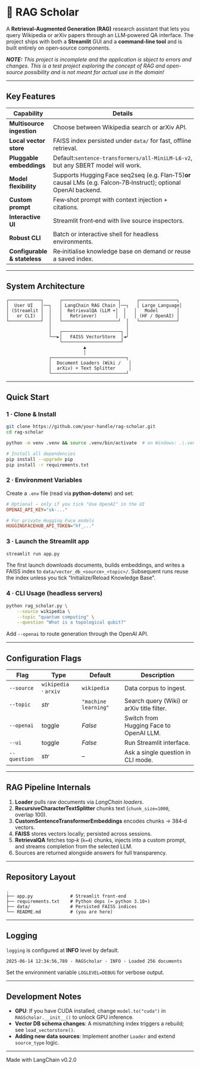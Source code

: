 # 🧠 RAG Scholar

A **Retrieval‑Augmented Generation (RAG)** research assistant that lets you query Wikipedia or arXiv papers through an LLM‑powered QA interface.  The project ships with both a **Streamlit** GUI and a **command‑line tool** and is built entirely on open‑source components.

***NOTE:** This project is incomplete and the application is sbject to errors and changes. This is a test project exploring the concept of RAG and open-source possibility and is not meant for actual use in the domain!*

---

## Key Features

| Capability                         | Details                                                                                                                     |
| ---------------------------------- | --------------------------------------------------------------------------------------------------------------------------- |
| **Multisource ingestion**    | Choose between Wikipedia search or arXiv API.                                                                               |
| **Local vector store**       | FAISS index persisted under `data/` for fast, offline retrieval.                                                          |
| **Pluggable embeddings**     | Default:`sentence‑transformers/all‑MiniLM‑L6‑v2`, but any SBERT model will work.                                      |
| **Model flexibility**        | Supports Hugging Face seq2seq (e.g. Flan‑T5)**or** causal LMs (e.g. Falcon‑7B‑Instruct); optional OpenAI backend. |
| **Custom prompt**            | Few‑shot prompt with context injection + citations.                                                                        |
| **Interactive UI**           | Streamlit front‑end with live source inspectors.                                                                           |
| **Robust CLI**               | Batch or interactive shell for headless environments.                                                                       |
| **Configurable & stateless** | Re‑initialise knowledge base on demand or reuse a saved index.                                                             |

---

## System Architecture

```text
┌────────────┐      ┌─────────────────────┐      ┌──────────────┐
│  User UI   │──┐   │ LangChain RAG Chain │──┐   │ Large Language│
│ (Streamlit │  │   │  RetrievalQA (LLM +│  │   │   Model       │
│   or CLI)  │  │   │   Retriever)       │  │   │ (HF / OpenAI) │
└────────────┘  │   └─────────────────────┘  │   └──────────────┘
                │                            │
                │   ┌──────────────────────┐ │
                └──►│   FAISS VectorStore  │◄┘
                    └──────────────────────┘
                             ▲
                             │
                ┌────────────────────────────┐
                │  Document Loaders (Wiki /   │
                │  arXiv) + Text Splitter     │
                └────────────────────────────┘
```

---

## Quick Start

### 1 · Clone & Install

```bash
git clone https://github.com/your‑handle/rag‑scholar.git
cd rag‑scholar

python -m venv .venv && source .venv/bin/activate  # on Windows: .\.venv\Scripts\activate

# Install all dependencies
pip install --upgrade pip
pip install -r requirements.txt
```

### 2 · Environment Variables

Create a `.env` file (read via **python‑dotenv**) and set:

```ini
# Optional — only if you tick "Use OpenAI" in the UI
OPENAI_API_KEY="sk‑..."

# For private Hugging Face models
HUGGINGFACEHUB_API_TOKEN="hf_..."
```

### 3 · Launch the Streamlit app

```bash
streamlit run app.py
```

The first launch downloads documents, builds embeddings, and writes a FAISS index to `data/vector_db_<source>_<topic>/`. Subsequent runs reuse the index unless you tick “Initialize/Reload Knowledge Base”.

### 4 · CLI Usage (headless servers)

```bash
python rag_scholar.py \
    --source wikipedia \
    --topic "quantum computing" \
    --question "What is a topological qubit?"
```

Add `--openai` to route generation through the OpenAI API.

---

## Configuration Flags

| Flag           | Type                        | Default                | Description                                |
| -------------- | --------------------------- | ---------------------- | ------------------------------------------ |
| `--source`   | `wikipedia` · `arxiv` | `wikipedia`          | Data corpus to ingest.                     |
| `--topic`    | *str*                     | `"machine learning"` | Search query (Wiki) or arXiv title filter. |
| `--openai`   | toggle                      | *False*              | Switch from Hugging Face to OpenAI LLM.   |
| `--ui`       | toggle                      | *False*              | Run Streamlit interface.                   |
| `--question` | *str*                     | –                     | Ask a single question in CLI mode.         |

---

## RAG Pipeline Internals

1. **Loader** pulls raw documents via *LangChain loaders*.
2. **RecursiveCharacterTextSplitter** chunks text (`chunk_size=1000`, overlap 100).
3. **CustomSentenceTransformerEmbeddings** encodes chunks → 384‑d vectors.
4. **FAISS** stores vectors locally; persisted across sessions.
5. **RetrievalQA** fetches top‑*k* (`k=4`) chunks, injects into a custom prompt, and streams completion from the selected LLM.
6. Sources are returned alongside answers for full transparency.

---

## Repository Layout

```
.
├── app.py              # Streamlit front‑end
├── requirements.txt    # Python deps (≈ python 3.10+)
├── data/               # Persisted FAISS indices
└── README.md           # (you are here)
```

---

## Logging

`logging` is configured at **INFO** level by default.

```
2025‑06‑14 12:34:56,789 ‑ RAGScholar ‑ INFO ‑ Loaded 256 documents
```

Set the environment variable `LOGLEVEL=DEBUG` for verbose output.

---

## Development Notes

- **GPU**:  If you have CUDA installed, change `model.to("cuda")` in `RAGScholar.__init__()` to unlock GPU inference.
- **Vector DB schema changes**:  A mismatching index triggers a rebuild; see `load_vectorstore()`.
- **Adding new data sources**:  Implement another `Loader` and extend `source_type` logic.

---

Made with LangChain v0.2.0
